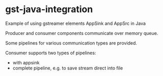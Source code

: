 # gst-java-integration
Example of using gstreamer elements AppSink and AppSrc in Java

Producer and consumer components communicate over memory queue.

Some pipelines for various communication types are provided.

Consumer supports two types of pipelines: 

- with appsink
- complete pipeline, e.g. to save stream direct into file
